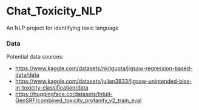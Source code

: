 # Chat_Toxicity_NLP
An NLP project for identifying toxic language 


### Data
Potential data sources:
- https://www.kaggle.com/datasets/nkitgupta/jigsaw-regression-based-data/data
- https://www.kaggle.com/datasets/julian3833/jigsaw-unintended-bias-in-toxicity-classification/data
- https://huggingface.co/datasets/Intuit-GenSRF/combined_toxicity_profanity_v2_train_eval